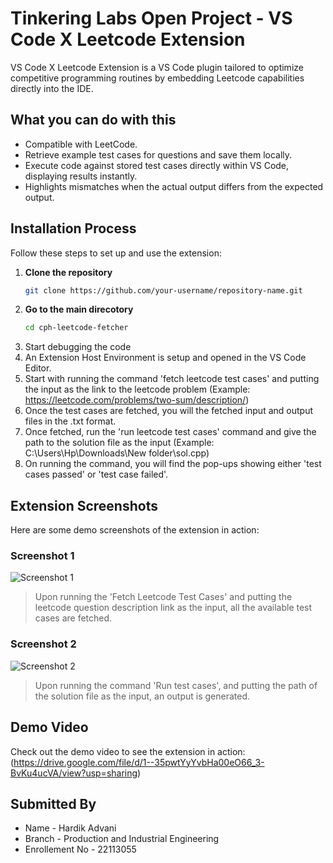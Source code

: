 # Tinkering Labs Open Project - VS Code X Leetcode Extension  
VS Code X Leetcode Extension is a VS Code plugin tailored to optimize competitive programming routines by embedding Leetcode capabilities directly into the IDE.  

## What you can do with this  
- Compatible with LeetCode.  
- Retrieve example test cases for questions and save them locally.  
- Execute code against stored test cases directly within VS Code, displaying results instantly.  
- Highlights mismatches when the actual output differs from the expected output.

## Installation Process  
Follow these steps to set up and use the extension:  

1. **Clone the repository**  
   ```bash  
   git clone https://github.com/your-username/repository-name.git

2. **Go to the main direcotory**
   ```bash
   cd cph-leetcode-fetcher

3. Start debugging the code
4. An Extension Host Environment is setup and opened in the VS Code Editor.
5. Start with running the command 'fetch leetcode test cases' and putting the input as the link to the leetcode problem (Example: https://leetcode.com/problems/two-sum/description/)
6. Once the test cases are fetched, you will the fetched input and output files in the .txt format.
7. Once fetched, run the 'run leetcode test cases' command and give the path to the solution file as the input (Example: C:\Users\Hp\Downloads\New folder\sol.cpp)
8. On running the command, you will find the pop-ups showing either 'test cases passed' or 'test case failed'.

## Extension Screenshots  
Here are some demo screenshots of the extension in action:  

### Screenshot 1  
![Screenshot 1](Screenshot1.png)  
> Upon running the 'Fetch Leetcode Test Cases' and putting the leetcode question description link as the input, all the available test cases are fetched.

### Screenshot 2  
![Screenshot 2](Screenshot2.png)  
> Upon running the command 'Run test cases', and putting the path of the solution file as the input, an output is generated.

## Demo Video  
Check out the demo video to see the extension in action:  
(https://drive.google.com/file/d/1--35pwtYyYvbHa00eO66_3-BvKu4ucVA/view?usp=sharing)

## Submitted By
- Name - Hardik Advani
- Branch - Production and Industrial Engineering
- Enrollement No - 22113055

